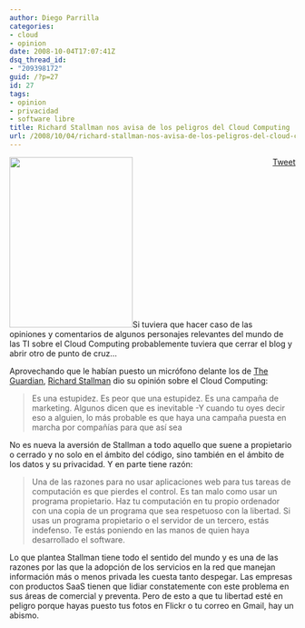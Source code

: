 ```yaml
---
author: Diego Parrilla
categories:
- cloud
- opinion
date: 2008-10-04T17:07:41Z
dsq_thread_id:
- "209398172"
guid: /?p=27
id: 27
tags:
- opinion
- privacidad
- software libre
title: Richard Stallman nos avisa de los peligros del Cloud Computing
url: /2008/10/04/richard-stallman-nos-avisa-de-los-peligros-del-cloud-computing/
---
```


<div style="float: right; margin-left: 10px;">
  <a href="https://twitter.com/share" class="twitter-share-button" data-via="nubeblog" data-hashtags="opinion,privacidad,software+libre" data-count="vertical" data-url="/2008/10/04/richard-stallman-nos-avisa-de-los-peligros-del-cloud-computing/">Tweet</a>
</div>

[<img class="alignright size-medium wp-image-29" title="Richard Stallman arreglándose para salir de casa" src="/wp-content/uploads/stallman.jpg" alt="" width="217" height="300" srcset="/wp-content/uploads/stallman.jpg 709w, /wp-content/uploads/stallman-217x300.jpg 217w" sizes="(max-width: 217px) 100vw, 217px" />](/wp-content/uploads/stallman.jpg)Si tuviera que hacer caso de las opiniones y comentarios de algunos personajes relevantes del mundo de las TI sobre el Cloud Computing probablemente tuviera que cerrar el blog y abrir otro de punto de cruz&#8230;

Aprovechando que le habían puesto un micrófono delante los de [The Guardian](http://www.guardian.co.uk/technology/2008/sep/29/cloud.computing.richard.stallman), [Richard Stallman](http://es.wikipedia.org/wiki/Richard_Stallman) dio su opinión sobre el Cloud Computing:

> Es una estupidez. Es peor que una estupidez. Es una campaña de marketing. Algunos dicen que es inevitable -Y cuando tu oyes decir eso a alguien, lo más probable es que haya una campaña puesta en marcha por compañías para que así sea

No es nueva la aversión de Stallman a todo aquello que suene a propietario o cerrado y no solo en el ámbito del código, sino también en el ámbito de los datos y su privacidad. Y en parte tiene razón:

> Una de las razones para no usar aplicaciones web para tus tareas de computación es que pierdes el control. Es tan malo como usar un programa propietario. Haz tu computación en tu propio ordenador con una copia de un programa que sea respetuoso con la libertad. Si usas un programa propietario o el servidor de un tercero, estás indefenso. Te estás poniendo en las manos de quien haya desarrollado el software.

Lo que plantea Stallman tiene todo el sentido del mundo y es una de las razones por las que la adopción de los servicios en la red que manejan información más o menos privada les cuesta tanto despegar. Las empresas con productos SaaS tienen que lidiar constatemente con este problema en sus áreas de comercial y preventa. Pero de esto a que tu libertad esté en peligro porque hayas puesto tus fotos en Flickr o tu correo en Gmail, hay un abismo.
